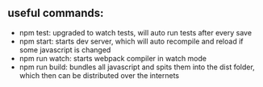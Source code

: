 ## useful commands:

 - npm test: upgraded to watch tests, will auto run tests after every save
 - npm start: starts dev server, which will auto recompile and reload if some javascript is changed
 - npm run watch: starts webpack compiler in watch mode
 - npm run build: bundles all javascript and spits them into the dist folder, which then can be distributed over the internets

